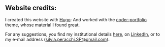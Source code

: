 
## Website credits:

I created this website with [Hugo](http://gohugo.io/):
And worked with the [coder-portfolio](https://github.com/naro143/hugo-coder-portfolio) theme, whose material I found great.

For any suggestions, you find my institutional details [here](https://wwwen.uni.lu/research/fdef/dem/people/silvia_peracchi), on [LinkedIn](https://www.linkedin.com/in/silvia-peracchi-3a9655ba/), or to my e-mail address (silvia.peracchi.SP@gmail.com).

